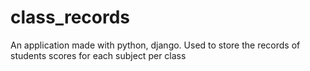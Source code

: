# class_records
An application made with python, django. Used to store the records of students scores for each subject per class

